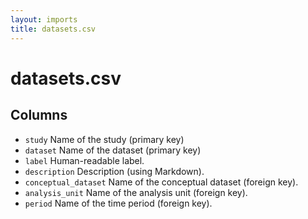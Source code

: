 ```yaml
---
layout: imports
title: datasets.csv
---
```


datasets.csv
===========

Columns
-------

* `study` Name of the study (primary key)
* `dataset` Name of the dataset (primary key)
* `label` Human-readable label.
* `description` Description (using Markdown).
* `conceptual_dataset` Name of the conceptual dataset (foreign key).
* `analysis_unit` Name of the analysis unit (foreign key).
* `period` Name of the time period (foreign key).
